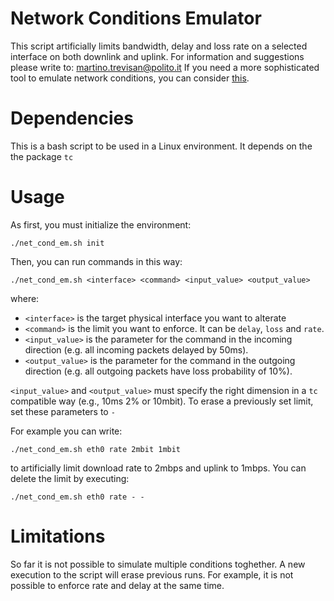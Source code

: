 # Network Conditions Emulator

This script artificially limits bandwidth, delay and loss rate on a selected interface on both downlink and uplink.
For information and suggestions please write to:
martino.trevisan@polito.it
If you need a more sophisticated tool to emulate network conditions, you can consider [this](https://github.com/facebook/augmented-traffic-control).

Dependencies
============
This is a bash script to be used in a Linux environment.
It depends on the the package `tc` 

Usage
=====

As first, you must initialize the environment:
```
./net_cond_em.sh init
```

Then, you can run commands in this way:
```
./net_cond_em.sh <interface> <command> <input_value> <output_value>
```
where:
*  `<interface>` is the target physical interface you want to alterate
*  `<command>` is the limit you want to enforce. It can be `delay`, `loss` and `rate`.
*  `<input_value>` is the parameter for the command in the incoming direction (e.g. all incoming packets delayed by 50ms).
*  `<output_value>` is the parameter for the command in the outgoing direction (e.g. all outgoing packets have loss probability of 10%).

`<input_value>` and `<output_value>` must specify the right dimension in a `tc` compatible way (e.g., 10ms 2% or 10mbit).
To erase a previously set limit, set these parameters to `-`

For example you can write:
```
./net_cond_em.sh eth0 rate 2mbit 1mbit
```
to artificially limit download rate to 2mbps and uplink to 1mbps.
You can delete the limit by executing:
```
./net_cond_em.sh eth0 rate - - 
```


Limitations
===========

So far it is not possible to simulate multiple conditions toghether.
A new execution to the script will erase previous runs.
For example, it is not possible to enforce rate and delay at the same time.

